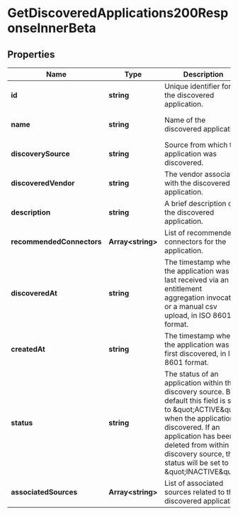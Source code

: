 # GetDiscoveredApplications200ResponseInnerBeta

## Properties

Name | Type | Description | Notes
------------ | ------------- | ------------- | -------------
**id** | **string** | Unique identifier for the discovered application. | [optional] [default to undefined]
**name** | **string** | Name of the discovered application. | [optional] [default to undefined]
**discoverySource** | **string** | Source from which the application was discovered. | [optional] [default to undefined]
**discoveredVendor** | **string** | The vendor associated with the discovered application. | [optional] [default to undefined]
**description** | **string** | A brief description of the discovered application. | [optional] [default to undefined]
**recommendedConnectors** | **Array&lt;string&gt;** | List of recommended connectors for the application. | [optional] [default to undefined]
**discoveredAt** | **string** | The timestamp when the application was last received via an entitlement aggregation invocation  or a manual csv upload, in ISO 8601 format. | [optional] [default to undefined]
**createdAt** | **string** | The timestamp when the application was first discovered, in ISO 8601 format. | [optional] [default to undefined]
**status** | **string** | The status of an application within the discovery source.  By default this field is set to \&quot;ACTIVE\&quot; when the application is discovered.  If an application has been deleted from within the discovery source, the status will be set to \&quot;INACTIVE\&quot;. | [optional] [default to undefined]
**associatedSources** | **Array&lt;string&gt;** | List of associated sources related to this discovered application. | [optional] [default to undefined]

